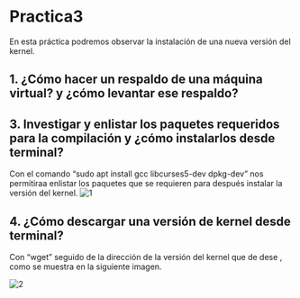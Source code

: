 # Practica3
En esta práctica podremos observar la instalación de una nueva versión del kernel.

## 1. ¿Cómo hacer un respaldo de una máquina virtual? y ¿cómo levantar ese respaldo?

## 3. Investigar y enlistar los paquetes requeridos para la compilación y ¿cómo instalarlos desde terminal?

Con el comando “sudo apt install gcc libcurses5-dev dpkg-dev” nos permitiraa enlistar los paquetes que se requieren para después instalar la versión del kernel.
![1](https://user-images.githubusercontent.com/88467362/166295970-04124154-880d-49cc-83ae-a88cf38d09e5.png)

## 4. ¿Cómo descargar una versión de kernel desde terminal?

Con “wget” seguido de la dirección de la versión del kernel que de dese , como se muestra en la siguiente imagen.

![2](https://user-images.githubusercontent.com/88467362/166297251-ca708db7-816c-44d7-b6fb-05a88b21c375.png)




